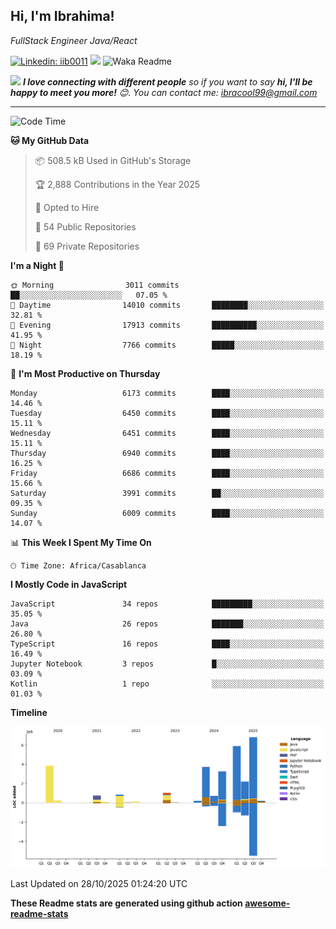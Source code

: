 <h2>Hi, I'm Ibrahima! </h2>
<p><em>FullStack Engineer Java/React
</em></p>


[![Linkedin: iib0011](https://img.shields.io/badge/-iib0011-blue?style=flat-square&logo=Linkedin&logoColor=white&link=https://www.linkedin.com/in/iib0011/)](https://www.linkedin.com/in/iib0011/)
![](https://visitor-badge.glitch.me/badge?page_id=iib0011)
![Waka Readme](https://github.com/iib0011/iib0011/workflows/Waka%20Readme/badge.svg)


<img src="https://media.giphy.com/media/LnQjpWaON8nhr21vNW/giphy.gif" width="60"> <em><b>I love connecting with different people</b> so if you want to say <b>hi, I'll be happy to meet you more!</b> 😊. You can contact me: ibracool99@gmail.com</em>

---
<!--START_SECTION:waka-->
![Code Time](http://img.shields.io/badge/Code%20Time-5%2C534%20hrs%203%20mins-blue)

**🐱 My GitHub Data** 

> 📦 508.5 kB Used in GitHub's Storage 
 > 
> 🏆 2,888 Contributions in the Year 2025
 > 
> 💼 Opted to Hire
 > 
> 📜 54 Public Repositories 
 > 
> 🔑 69 Private Repositories 
 > 
**I'm a Night 🦉** 

```text
🌞 Morning                3011 commits        ██░░░░░░░░░░░░░░░░░░░░░░░   07.05 % 
🌆 Daytime                14010 commits       ████████░░░░░░░░░░░░░░░░░   32.81 % 
🌃 Evening                17913 commits       ██████████░░░░░░░░░░░░░░░   41.95 % 
🌙 Night                  7766 commits        █████░░░░░░░░░░░░░░░░░░░░   18.19 % 
```
📅 **I'm Most Productive on Thursday** 

```text
Monday                   6173 commits        ████░░░░░░░░░░░░░░░░░░░░░   14.46 % 
Tuesday                  6450 commits        ████░░░░░░░░░░░░░░░░░░░░░   15.11 % 
Wednesday                6451 commits        ████░░░░░░░░░░░░░░░░░░░░░   15.11 % 
Thursday                 6940 commits        ████░░░░░░░░░░░░░░░░░░░░░   16.25 % 
Friday                   6686 commits        ████░░░░░░░░░░░░░░░░░░░░░   15.66 % 
Saturday                 3991 commits        ██░░░░░░░░░░░░░░░░░░░░░░░   09.35 % 
Sunday                   6009 commits        ████░░░░░░░░░░░░░░░░░░░░░   14.07 % 
```


📊 **This Week I Spent My Time On** 

```text
🕑︎ Time Zone: Africa/Casablanca
```

**I Mostly Code in JavaScript** 

```text
JavaScript               34 repos            █████████░░░░░░░░░░░░░░░░   35.05 % 
Java                     26 repos            ███████░░░░░░░░░░░░░░░░░░   26.80 % 
TypeScript               16 repos            ████░░░░░░░░░░░░░░░░░░░░░   16.49 % 
Jupyter Notebook         3 repos             █░░░░░░░░░░░░░░░░░░░░░░░░   03.09 % 
Kotlin                   1 repo              ░░░░░░░░░░░░░░░░░░░░░░░░░   01.03 % 
```



**Timeline**

![Lines of Code chart](https://raw.githubusercontent.com/iib0011/iib0011/master/assets/bar_graph.png)


 Last Updated on 28/10/2025 01:24:20 UTC
<!--END_SECTION:waka-->

**These Readme stats are generated using github action [awesome-readme-stats](https://github.com/iib0011/waka-readme-stats)**

